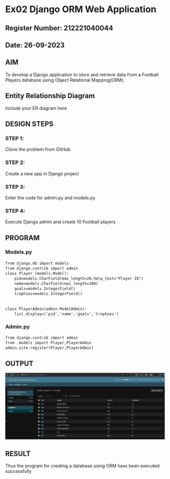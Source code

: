 # Ex02 Django ORM Web Application
## Register Number: 212221040044
## Date: 26-09-2023

## AIM
To develop a Django application to store and retrieve data from a Football Players database using Object Relational Mapping(ORM).

## Entity Relationship Diagram

Include your ER diagram here

## DESIGN STEPS

### STEP 1:
Clone the problem from GitHub

### STEP 2:
Create a new app in Django project

### STEP 3:
Enter the code for admin.py and models.py

### STEP 4:
Execute Django admin and create 10 Football players

## PROGRAM

### Models.py

```
from django.db import models
from django.contrib import admin
class Player (models.Model):
    pid=models.CharField(max_length=20,help_text="Player ID")
    name=models.CharField(max_length=100)
    goals=models.IntegerField()
    trophies=models.IntegerField()
    

class PlayerAdmin(admin.ModelAdmin):
    list_display=('pid','name','goals','trophies')
```

### Admin.py

```
from django.contrib import admin
from .models import Player,PlayerAdmin
admin.site.register(Player,PlayerAdmin)
```


## OUTPUT

![Alt text](<Screenshot 2023-11-15 141638.png>)


## RESULT
Thus the program for creating a database using ORM hass been executed successfully
